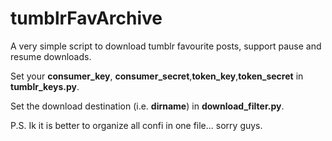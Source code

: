 # tumblrFavArchive
A very simple script to download tumblr favourite posts, support pause and resume downloads.

Set your **consumer_key**, **consumer_secret**,**token_key**,**token_secret** in **tumblr_keys.py**.

Set the download destination (i.e. **dirname**) in **download_filter.py**.

 P.S. Ik it is better to organize all confi in one file... sorry guys.
